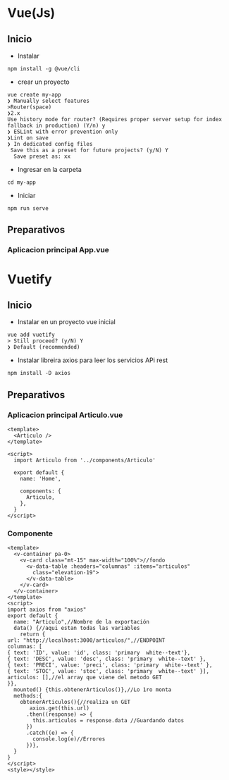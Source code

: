 # Vue(Js)

## Inicio
- Instalar
```console
npm install -g @vue/cli
```
- crear un proyecto
```console
vue create my-app
❯ Manually select features
>Router(space)
❯2.x
Use history mode for router? (Requires proper server setup for index fallback in production) (Y/n) y
❯ ESLint with error prevention only
❯Lint on save
❯ In dedicated config files
 Save this as a preset for future projects? (y/N) Y
  Save preset as: xx
```
- Ingresar en la carpeta
```console
cd my-app
```
- Iniciar
```console
npm run serve
```
## Preparativos
### Aplicacion principal App.vue
# Vuetify
## Inicio
- Instalar en un proyecto vue inicial
```console
vue add vuetify
> Still proceed? (y/N) Y
❯ Default (recommended)
```
- Instalar libreira axios para leer los servicios APi rest
```console
npm install -D axios
```
## Preparativos
### Aplicacion principal Articulo.vue
```vue
<template>
  <Articulo />
</template>

<script>
  import Articulo from '../components/Articulo'

  export default {
    name: 'Home',

    components: {
      Articulo,
    },
  }
</script>
```
### Componente
```vue
<template>
  <v-container pa-0>
    <v-card class="mt-15" max-width="100%">//fondo
      <v-data-table :headers="columnas" :items="articulos"
        class="elevation-19">
      </v-data-table>
    </v-card>
  </v-container>
</template>
<script>
import axios from "axios"
export default {
  name: "Articulo",//Nombre de la exportación
  data() {//aqui estan todas las variables
    return {
url: "http://localhost:3000/articulos/",//ENDPOINT
columnas: [
{ text: 'ID', value: 'id', class: 'primary  white--text'},
{ text: 'DESC', value: 'desc', class: 'primary  white--text' },
{ text: 'PRECI', value: 'preci', class: 'primary  white--text' },
{ text: 'STOC', value: 'stoc', class: 'primary  white--text' }],
articulos: [],//el array que viene del metodo GET
}},
  mounted() {this.obtenerArticulos()},//Lo 1ro monta
  methods:{
    obtenerArticulos(){//realiza un GET
       axios.get(this.url)
      .then((response) => {
        this.articulos = response.data //Guardando datos
      })
      .catch((e) => {
        console.log(e)//Errores
      })},
  }
}
</script>
<style></style>
```